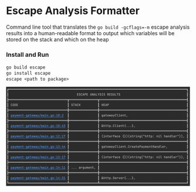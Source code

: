 # Escape Analysis Formatter

Command line tool that translates the `go build -gcflags=-m` escape analysis results into a human-readable format to output which variables will be stored on the stack and which on the heap

### Install and Run

```
go build escape
go install escape
escape <path to package>
```

![escape-results](static/escape-results.png)